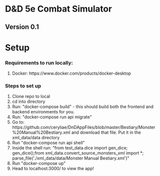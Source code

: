 # D&D 5e Combat Simulator

## Version 0.1

# Setup
### Requirements to run locally:
<ol>
  <li>Docker: https://www.docker.com/products/docker-desktop</li>
</ol>

### Steps to set up
<ol>
  <li>Clone repo to local</li>
  <li>cd into directory</li>
  <li>Run: "docker-compose build" - this should build both the frontend and backend environments for you. </li>
  <li>Run: "docker-compose run api migrate"</li>
  <li>Go to: https://github.com/ceryliae/DnDAppFiles/blob/master/Bestiary/Monster%20Manual%20Bestiary.xml and download that file. Put it in the xml_data/data directory</li>
  <li>Run "docker-compose run api shell"</li>
  <li>Inside the shell run: "from test_data.dice import gen_dice; gen_dice();from xml_data.convert_source_monsters_xml import *; parse_file('./xml_data/data/Monster Manual Bestiary.xml')"</li>
  <li>Run "docker-compose up"</li>
  <li>Head to localhost:3000/ to view the app!</li>
</ol>
